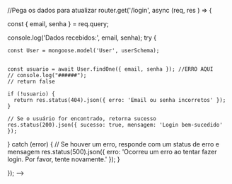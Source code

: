 <!-- <!-- import React, { useState, useEffect } from 'react';
import './Login.css';

const Login = ({  }) => {
  
  const [email, setEmail] = useState('');
  const [password, setPassword] = useState('');

  useEffect(() => {
      
    if(sessionStorage.getItem("session") == "true"){

      window.location.replace("/Home");
    }
      
  }, []);

  const handleSubmit = (e) => {
    e.preventDefault();
    //aqui tem uma funcao tbm
    sessionStorage.setItem("session", "true");
    window.location.replace("/Home");
  };

  return (
    <div className="container-center">
      <div className="login">
        <div className="login-area">
        </div>

        <form className="login-senha" onSubmit={handleSubmit}>
          <h1>Sistema Biblioteca</h1>
          <input
            type="email"
            name="email"
            placeholder="email@email.com"
            value={email}
            onChange={(e) => setEmail(e.target.value)}
          />

          <input
            type="password"
            placeholder="********"
            value={password}
            onChange={(e) => setPassword(e.target.value)}
          />

          <button type="submit">Entrar</button>
        </form>
      </div>
    </div>
  );
};

export default Login; -->


//Pega os dados para atualizar
router.get('/login', async (req, res ) => {

  const { email, senha } = req.query; 

  console.log('Dados recebidos:', email, senha);
  try {


    const User = mongoose.model('User', userSchema);


    const usuario = await User.findOne({ email, senha }); //ERRO AQUI
    // console.log("######");
    // return false

    if (!usuario) {
      return res.status(404).json({ erro: 'Email ou senha incorretos' });
    }

    // Se o usuário for encontrado, retorna sucesso
    res.status(200).json({ sucesso: true, mensagem: 'Login bem-sucedido' });
  } catch (error) {
    // Se houver um erro, responde com um status de erro e mensagem
    res.status(500).json({ erro: 'Ocorreu um erro ao tentar fazer login. Por favor, tente novamente.' });
  }

});
 -->
